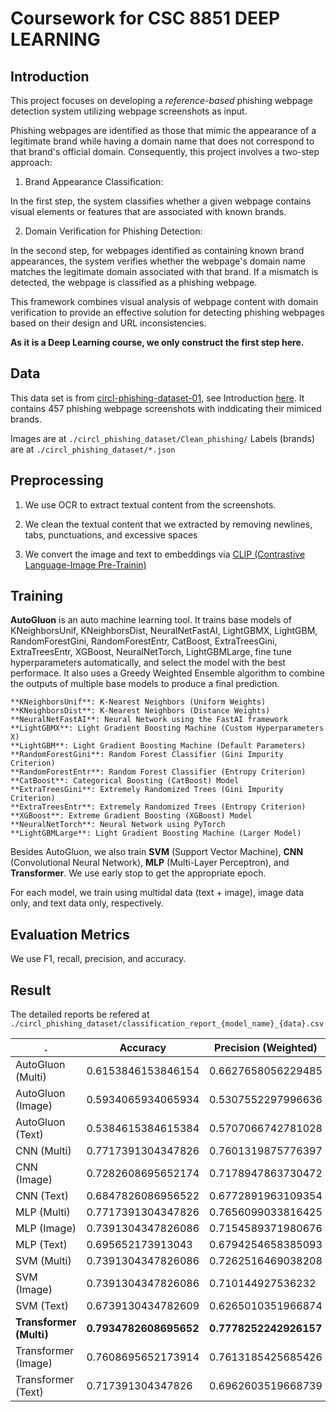 # Coursework for CSC 8851 DEEP LEARNING

## Introduction
This project focuses on developing a *reference-based* phishing webpage detection system utilizing webpage screenshots as input.

Phishing webpages are identified as those that mimic the appearance of a legitimate brand while having a domain name that does not correspond to that brand's official domain. Consequently, this project involves a two-step approach:

1. Brand Appearance Classification:

In the first step, the system classifies whether a given webpage contains visual elements or features that are associated with known brands.

2. Domain Verification for Phishing Detection:

In the second step, for webpages identified as containing known brand appearances, the system verifies whether the webpage's domain name matches the legitimate domain associated with that brand.
If a mismatch is detected, the webpage is classified as a phishing webpage.

This framework combines visual analysis of webpage content with domain verification to provide an effective solution for detecting phishing webpages based on their design and URL inconsistencies. 

**As it is a Deep Learning course, we only construct the first step here.**

## Data

This data set is from [circl-phishing-dataset-01](https://www.circl.lu/opendata/datasets/circl-phishing-dataset-01/), see Introduction [here](https://www.circl.lu/opendata/circl-phishing-dataset-01/). It contains 457 phishing webpage screenshots with inddicating their mimiced brands.

Images are at ```./circl_phishing_dataset/Clean_phishing/```
Labels (brands) are at ```./circl_phishing_dataset/*.json ```

## Preprocessing
1. We use OCR to extract textual content from the screenshots.
2. We clean the textual content that we extracted by removing newlines, tabs, punctuations, and excessive spaces

3. We convert the image and text to embeddings via [CLIP (Contrastive Language-Image Pre-Trainin)](https://github.com/openai/CLIP)

## Training 
**AutoGluon** is an auto machine learning tool. It trains base models of KNeighborsUnif, KNeighborsDist, NeuralNetFastAI, LightGBMX, LightGBM, RandomForestGini, RandomForestEntr, CatBoost, ExtraTreesGini, ExtraTreesEntr, XGBoost, NeuralNetTorch, LightGBMLarge, fine tune hyperparameters automatically, and select the model with the best performace. It also uses a Greedy Weighted Ensemble algorithm to combine the outputs of multiple base models to produce a final prediction.
```
**KNeighborsUnif**: K-Nearest Neighbors (Uniform Weights)
**KNeighborsDist**: K-Nearest Neighbors (Distance Weights)
**NeuralNetFastAI**: Neural Network using the FastAI framework
**LightGBMX**: Light Gradient Boosting Machine (Custom Hyperparameters X)
**LightGBM**: Light Gradient Boosting Machine (Default Parameters)
**RandomForestGini**: Random Forest Classifier (Gini Impurity Criterion)
**RandomForestEntr**: Random Forest Classifier (Entropy Criterion)
**CatBoost**: Categorical Boosting (CatBoost) Model
**ExtraTreesGini**: Extremely Randomized Trees (Gini Impurity Criterion)
**ExtraTreesEntr**: Extremely Randomized Trees (Entropy Criterion)
**XGBoost**: Extreme Gradient Boosting (XGBoost) Model
**NeuralNetTorch**: Neural Network using PyTorch
**LightGBMLarge**: Light Gradient Boosting Machine (Larger Model)
```

Besides AutoGluon, we also train **SVM** (Support Vector Machine), **CNN** (Convolutional Neural Network), **MLP** (Multi-Layer Perceptron), and **Transformer**. We use early stop to get the appropriate epoch.

For each model, we train using multidal data (text + image), image data only, and text data only, respectively.

## Evaluation Metrics
We use F1, recall, precision, and accuracy.

## Result
The detailed reports be refered at ```./circl_phishing_dataset/classification_report_{model_name}_{data}.csv```

.|Accuracy|Precision (Weighted)|Recall(Weighted)|F1 (Weighted) |Precision (Macro)|Recall(Macro)|F1 (Macro)
-|-|-|-|-|-|-|-
AutoGluon (Multi)|0.6153846153846154|0.6627658056229485|0.6153846153846154|0.6202202559345417 |0.4296148296148296|0.39146723646723647|0.39257298257298257
AutoGluon (Image)|0.5934065934065934|0.5307552297996636|0.5934065934065934|0.5471171620141871|0.3691626055104315|0.377094017094017|0.3659551764787463
AutoGluon (Text)|0.5384615384615384|0.5707066742781028|0.5384615384615384|0.5314354432001491|0.36640769944341367|0.32673992673992674|0.3340367678602973
CNN (Multi)|0.7717391304347826|0.7601319875776397|0.7717391304347826|0.7488412979461572| 0.712313988095238|0.7645499465811966|0.7178789143862674
CNN (Image)|0.7282608695652174|0.7178947863730472|0.7282608695652174|0.684295318918081|0.6671289494818907|0.7277526395173454|0.6751544591509989
CNN (Text)|0.6847826086956522|0.6772891963109354|0.6847826086956522|0.6549385772615682|0.6466866466866467|0.678571428571428|0.6429159518058236
MLP (Multi)|0.7717391304347826|0.7656099033816425|0.7717391304347826|0.7480891994478951|0.6719618055555556|0.7298277243589744|0.6809590583028082
MLP (Image)|0.7391304347826086|0.7154589371980676|0.7391304347826086|0.7162460045040137|0.6055555555555555|0.6656241906241906|0.6246519075466443
MLP (Text)|0.695652173913043|0.6794254658385093|0.6956521739130435|0.6752547395769902|0.5729910714285715|0.6402711004273505|0.5881856909430438
SVM (Multi)|0.7391304347826086|0.7262516469038208|0.7391304347826086|0.7020174156619169|0.6843893480257117|0.7268842268842269|0.6837127578304047
SVM (Image)|0.7391304347826086|0.710144927536232|0.7391304347826086|0.7032042061675928|0.6957070707070707|0.7496114996114996|0.7064332548543074
SVM (Text)|0.6739130434782609|0.6265010351966874|0.6739130434782609|0.6312493665754535|0.6224664224664225|0.6437451437451438|0.6191036236490782
<b>Transformer (Multi)</b>|<b>0.7934782608695652</b>|<b>0.7778252242926157</b>|<b>0.7934782608695652</b>|<b>0.7734424427519057</b>|<b>0.7478546626984126</b> |<b>0.7884214743589744</b> |<b>0.7547530390361272</b>
Transformer (Image)|0.7608695652173914|0.7613185425685426|0.7608695652173914|0.747616061474757|0.710571112914863|0.7305221688034188|0.7061441163003663
Transformer (Text)|0.717391304347826|0.6962603519668739|0.717391304347826|0.6938017598343685|0.6384300595238095|0.6914863782051281|0.644233630952381




